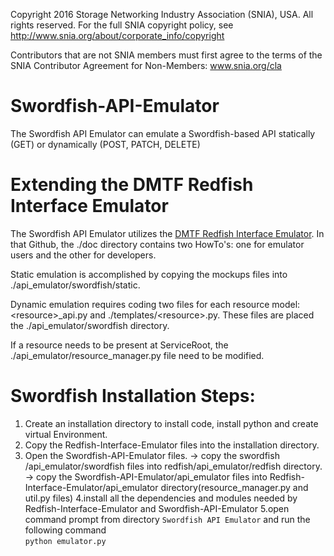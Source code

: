 Copyright 2016 Storage Networking Industry Association (SNIA), USA. All rights reserved. For the full SNIA copyright policy, see http://www.snia.org/about/corporate_info/copyright

Contributors that are not SNIA members must first agree to the terms of the SNIA Contributor Agreement for Non-Members:  www.snia.org/cla 

# Swordfish-API-Emulator
The Swordfish API Emulator can emulate a Swordfish-based API statically (GET) or dynamically (POST, PATCH, DELETE)

# Extending the DMTF Redfish Interface Emulator
The Swordfish API Emulator utilizes the [DMTF Redfish Interface Emulator](https://github.com/DMTF/Redfish-Interface-Emulator). In that Github, the ./doc directory contains two HowTo's: one for emulator users and the other for developers.

Static emulation is accomplished by copying the mockups files into ./api_emulator/swordfish/static.

Dynamic emulation requires coding two files for each resource model: <resource\>\_api.py and ./templates/<resource\>.py. These files are placed the ./api_emulator/swordfish directory.

If a resource needs to be present at ServiceRoot, the ./api\_emulator/resource_manager.py file need to be modified.


# Swordfish Installation Steps:

1. Create an installation directory to install code, install python and create virtual Environment.
2. Copy the Redfish-Interface-Emulator files into the installation directory.
3. Open the Swordfish-API-Emulator files.
  -> copy the swordfish /api_emulator/swordfish files into redfish/api_emulator/redfish directory.
  -> copy the Swordfish-API-Emulator/api_emulator files into Redfish-Interface-Emulator/api_emulator directory(resource_manager.py and util.py files)
4.install all the dependencies and modules needed by Redfish-Interface-Emulator and Swordfish-API-Emulator
5.open command prompt from directory `Swordfish API Emulator` and run the following command <br/>
       `python emulator.py`  


